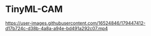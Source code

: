 # TinyML-CAM

https://user-images.githubusercontent.com/16524846/179447412-d17b724c-d38b-4a8a-a94e-bd491a292c07.mp4


